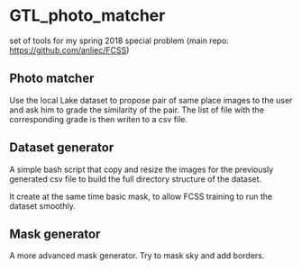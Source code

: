# GTL_photo_matcher
set of tools for my spring 2018 special problem (main repo: https://github.com/anliec/FCSS)

## Photo matcher

Use the local Lake dataset to propose pair of same place images to the user and ask him to grade the similarity of the pair.
The list of file with the corresponding grade is then writen to a csv file.

## Dataset generator

A simple bash script that copy and resize the images for the previously generated csv file
to build the full directory structure of the dataset.

It create at the same time basic mask, to allow FCSS training to run the dataset smoothly.

## Mask generator

A more advanced mask generator. Try to mask sky and add borders.

